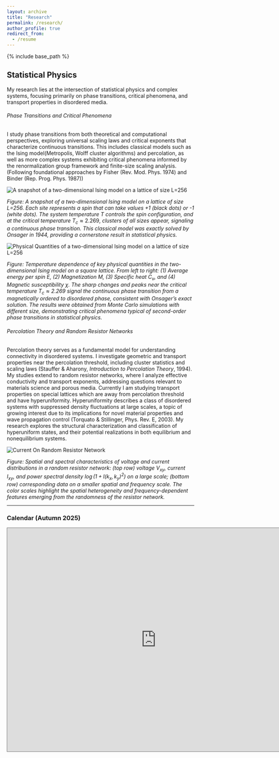 ```yaml
---
layout: archive
title: "Research"
permalink: /research/
author_profile: true
redirect_from:
  - /resume
---
```


{% include base_path %}

## Statistical Physics 
My research lies at the intersection of statistical physics and complex systems, focusing primarily on phase transitions, critical phenomena, and transport properties in disordered media.

###### Phase Transitions and Critical Phenomena

I study phase transitions from both theoretical and computational perspectives, exploring universal scaling laws and critical exponents that characterize continuous transitions. This includes classical models such as the Ising model(Metropolis, Wolff cluster algorithms) and percolation, as well as more complex systems exhibiting critical phenomena informed by the renormalization group framework and finite-size scaling analysis. (Following foundational approaches by Fisher (Rev. Mod. Phys. 1974) and Binder (Rep. Prog. Phys. 1987))

![A snapshot of a two-dimensional Ising model on a lattice of size L=256](https://github.com/user-attachments/assets/57a0e53a-e04b-424f-b3d6-16b40cac08e6)

*Figure: A snapshot of a two-dimensional Ising model on a lattice of size L=256. Each site represents a spin that can take values +1 (black dots) or -1 (white dots). The system temperature* $T$ *controls the spin configuration, and at the critical temperature* $T_c \approx 2.269$, *clusters of all sizes appear, signaling a continuous phase transition. This classical model was exactly solved by Onsager in 1944, providing a cornerstone result in statistical physics.*


![Physical Quantities of a two-dimensional Ising model on a lattice of size L=256](https://github.com/user-attachments/assets/d8acd505-67f4-4f7d-8e83-5fad5f013616)

*Figure: Temperature dependence of key physical quantities in the two-dimensional Ising model on a square lattice. From left to right: (1) Average energy per spin $E$, (2) Magnetization $M$, (3) Specific heat $C_v$, and (4) Magnetic susceptibility $\chi$. The sharp changes and peaks near the critical temperature $T_c \approx 2.269$ signal the continuous phase transition from a magnetically ordered to disordered phase, consistent with Onsager’s exact solution. The results were obtained from Monte Carlo simulations with different size, demonstrating critical phenomena typical of second-order phase transitions in statistical physics.*


###### Percolation Theory and Random Resistor Networks

Percolation theory serves as a fundamental model for understanding connectivity in disordered systems. I investigate geometric and transport properties near the percolation threshold, including cluster statistics and scaling laws (Stauffer & Aharony, *Introduction to Percolation Theory*, 1994). My studies extend to random resistor networks, where I analyze effective conductivity and transport exponents, addressing questions relevant to materials science and porous media. Currently I am studying transport properties on special lattices which are away from percolation threshold and have hyperuniformity. Hyperuniformity describes a class of disordered systems with suppressed density fluctuations at large scales, a topic of growing interest due to its implications for novel material properties and wave propagation control (Torquato & Stillinger, Phys. Rev. E, 2003). My research explores the structural characterization and classification of hyperuniform states, and their potential realizations in both equilibrium and nonequilibrium systems.

![Current On Random Resistor Network](https://github.com/user-attachments/assets/bf83828b-670d-4406-843f-8bdc8ac8335e)

*Figure: Spatial and spectral characteristics of voltage and current distributions in a random resistor network: (top row) voltage $V_{xy}$, current $I_{xy}$, and power spectral density $\log(1 + I(k_x, k_y)^2)$ on a large scale; (bottom row) corresponding data on a smaller spatial and frequency scale. The color scales highlight the spatial heterogeneity and frequency-dependent features emerging from the randomness of the resistor network.*

-----







### Calendar (Autumn 2025)

<iframe src="https://calendar.google.com/calendar/embed?height=600&wkst=2&ctz=Asia%2FKolkata&showPrint=0&mode=MONTH&src=NDc0N2psdm1kamJiZmg4YWNvYm4zcGFiMjZkNXA2YTFAaW1wb3J0LmNhbGVuZGFyLmdvb2dsZS5jb20&src=c2FjLmN1bHRAaWlzZXJrb2wuYWMuaW4&src=dGFsa3NldmVudHMudG9kYXlAaWN0cy5yZXMuaW4&color=%23009688&color=%23f09300&color=%23616161" style="border:solid 1px #777" width="800" height="600" frameborder="0" scrolling="no"></iframe>
